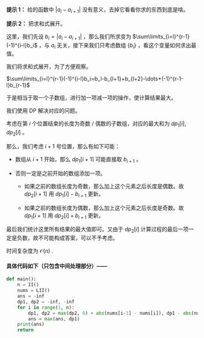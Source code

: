 **提示 1：** 给的函数中 $|a_i-a_{i+1}|$ 没有意义，去掉它看看你求的东西到底是啥。

**提示 2：** 把求和式展开。

这里，我们先设 $b_i=|a_i-a_{i+1}|$ ，那么我们所求变为 $\sum\limits_{i=l}^{r-1}(-1)^{i-l}b_i$ ，与 $a_i$ 无关，接下来我们只考虑数组 $\{b_i\}$ ，看这个变量如何求出最值。

我们将求和式展开，为了方便观察。

$\sum\limits_{i=l}^{r-1}(-1)^{i-l}b_i=b_l-b_{l+1}+b_{l+2}-\dots+(-1)^{r-1-l}b_{r-1}$

于是相当于取一个子数组，进行加一项减一项的操作，使计算结果最大。

我们使用 DP 解决对应的问题。

考虑在第 $i$ 个位置结束的长度为奇数 / 偶数的子数组，对应的最大和为 $dp_1[i], dp_2[i]$ 。

那么，我们考虑 $i+1$ 号位置，那么有如下可能：

- 数组从 $i+1$ 开始，那么 $dp_1[i+1]$ 可能直接取 $b_{i+1}$ 。

- 否则一定是之前开始的数组添加一项。

    - 如果之前的数组长度为奇数，那么加上这个元素之后长度是偶数。故 $dp_2[i+1]$ 用 $dp_1[i]-b_{i+1}$ 更新。

    - 如果之前的数组长度为偶数，那么加上这个元素之后长度是奇数。故 $dp_1[i+1]$ 用 $dp_2[i]+b_{i+1}$ 更新。

最后我们统计这里所有结果的最大值即可。又由于 $dp_2[i]$ 计算过程的最后一项一定是负数，故不可能构成答案，可以不予考虑。

时间复杂度为 $\mathcal{O}(n)$ .

#### 具体代码如下（只包含中间处理部分）——

```Python []
def main():
    n = II()
    nums = LII()
    ans = -inf
    dp1, dp2 = -inf, -inf
    for i in range(1, n):
        dp1, dp2 = max(dp2, 0) + abs(nums[i-1] - nums[i]), dp1 - abs(nums[i-1] - nums[i])
        ans = max(ans, dp1)
    print(ans)
    return
```

